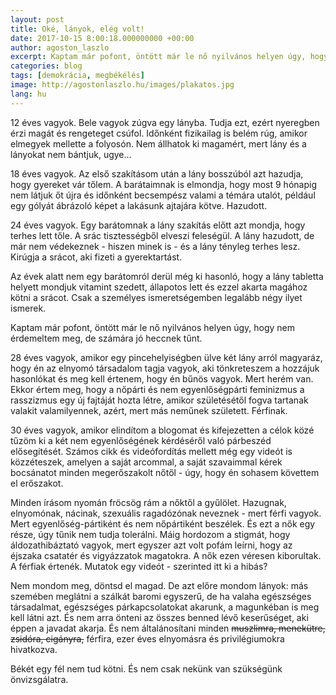 ```yaml
---
layout: post
title: Oké, lányok, elég volt!
date: 2017-10-15 8:00:18.000000000 +00:00
author: agoston_laszlo
excerpt: Kaptam már pofont, öntött már le nő nyilvános helyen úgy, hogy nem érdemeltem meg, de számára jó heccnek tűnt. mégis hazugnak, elnyomónak, nácinak, szexuális ragadózónak neveznek - mert férfi vagyok. Mert egyenlőség-pártiként és nem nőpártiként beszélek.
categories: blog
tags: [demokrácia, megbékélés]
image: http://agostonlaszlo.hu/images/plakatos.jpg
lang: hu
---
```

12 éves vagyok. Bele vagyok zúgva egy lányba. Tudja ezt, ezért nyeregben érzi magát és rengeteget csúfol. Időnként fizikailag is belém rúg, amikor elmegyek mellette a folyosón. Nem állhatok ki magamért, mert lány és a lányokat nem bántjuk, ugye...

18 éves vagyok. Az első szakításom után a lány bosszúból azt hazudja, hogy gyereket vár tőlem. A barátaimnak is elmondja, hogy most 9 hónapig nem látjuk őt újra és időnként becsempész valami a témára utalót, például egy gólyát ábrázoló képet a lakásunk ajtajára kötve. Hazudott.

24 éves vagyok. Egy barátomnak a lány szakítás előtt azt mondja, hogy terhes lett tőle. A srác tisztességből elveszi feleségül. A lány hazudott, de már nem védekeznek - hiszen minek is - és a lány tényleg terhes lesz. Kirúgja a srácot, aki fizeti a gyerektartást.

Az évek alatt nem egy barátomról derül még ki hasonló, hogy a lány tabletta helyett mondjuk vitamint szedett, állapotos lett és ezzel akarta magához kötni a srácot. Csak a személyes ismeretségemben legalább négy ilyet ismerek.

Kaptam már pofont, öntött már le nő nyilvános helyen úgy, hogy nem érdemeltem meg, de számára jó heccnek tűnt.

28 éves vagyok, amikor egy pincehelyiségben ülve két lány arról magyaráz, hogy én az elnyomó társadalom tagja vagyok, aki tönkreteszem a hozzájuk hasonlókat és meg kell értenem, hogy én bűnös vagyok. Mert herém van. Ekkor értem meg, hogy a nőpárti és nem egyenlőségpárti feminizmus a rasszizmus egy új fajtáját hozta létre, amikor születésétől fogva tartanak valakit valamilyennek, azért, mert más neműnek született. Férfinak.

30 éves vagyok, amikor elindítom a blogomat és kifejezetten a célok közé tűzöm ki a két nem egyenlőségének kérdéséről való párbeszéd elősegítését. Számos cikk és videófordítás mellett még egy videót is közzéteszek, amelyen a saját arcommal, a saját szavaimmal kérek bocsánatot minden megerőszakolt nőtől - úgy, hogy én sohasem követtem el erőszakot. 

Minden írásom nyomán fröcsög rám a nőktől a gyűlölet. Hazugnak, elnyomónak, nácinak, szexuális ragadózónak neveznek - mert férfi vagyok. Mert egyenlőség-pártiként és nem nőpártiként beszélek. És ezt a nők egy része, úgy tűnik nem tudja tolerálni. Máig hordozom a stigmát, hogy áldozathibáztató vagyok, mert egyszer azt volt pofám leírni, hogy az éjszaka csatatér és vigyázzatok magatokra. A nők ezen véresen kiborultak. A férfiak értenék. Mutatok egy videót - szerinted itt ki a hibás? 

Nem mondom meg, döntsd el magad. De azt előre mondom lányok: más szemében meglátni a szálkát baromi egyszerű, de ha valaha egészséges társadalmat, egészséges párkapcsolatokat akarunk, a magunkéban is meg kell látni azt. És nem arra önteni az összes benned lévő keserűséget, aki éppen a javadat akarja. És nem általánosítani minden <s>muszlimra, menekütre, zsidóra, cigányra,</s> férfira, ezer éves elnyomásra és privilégiumokra hivatkozva. 

Békét egy fél nem tud kötni. És nem csak nekünk van szükségünk önvizsgálatra.
